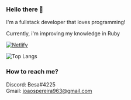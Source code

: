 ### Hello there 👋

I'm a fullstack developer that loves programming!

Currently, i'm improving my knowledge in Ruby

[![Netlify](https://img.shields.io/website?label=Netlify&style=for-the-badge&url=https://b-e-sa.netlify.app/)](https://b-e-sa.netlify.app)

![Top Langs](https://github-readme-stats.vercel.app/api/top-langs/?username=b-e-sa&layout=compact&hide=css,html,sass,javascript&theme=dark)

### How to reach me?
Discord: Besa#4225
<br>
Gmail: joaospereira963@gmail.com

<!--
**B-e-sa/B-e-sa** is a ✨ _special_ ✨ repository because its `README.md` (this file) appears on your GitHub profile.

Here are some ideas to get you started:

- 🔭 I’m currently working on ...
- 🌱 I’m currently learning ...
- 👯 I’m looking to collaborate on ...
- 🤔 I’m looking for help with ...
- 💬 Ask me about ...
- 📫 How to reach me: ...
- 😄 Pronouns: ...
- ⚡ Fun fact: ...
-->
